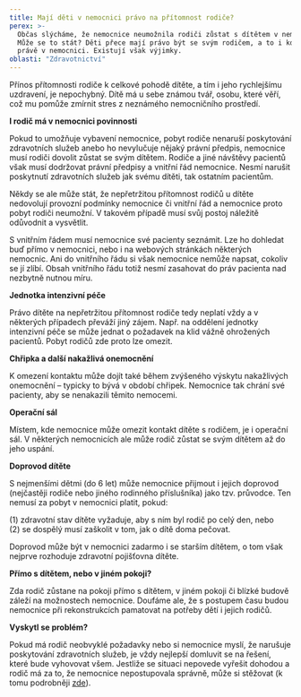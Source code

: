 ```yaml
---
title: Mají děti v nemocnici právo na přítomnost rodiče?
perex: >-
  Občas slýcháme, že nemocnice neumožnila rodiči zůstat s dítětem v nemocnici.
  Může se to stát? Děti přece mají právo být se svým rodičem, a to i když jsou
  právě v nemocnici. Existují však výjimky.
oblasti: "Zdravotnictví"
---
```


<p>Přínos přítomnosti rodiče k celkové pohodě dítěte, a tím i jeho rychlejšímu uzdravení, je nepochybný. Dítě má u sebe známou tvář, osobu, které věří, což mu pomůže zmírnit stres z neznámého nemocničního prostředí.</p><p><strong>I rodič má v nemocnici povinnosti</strong></p><p>Pokud to umožňuje vybavení nemocnice, pobyt rodiče nenaruší poskytování zdravotních služeb anebo ho nevylučuje nějaký právní předpis, nemocnice musí rodiči dovolit zůstat se svým dítětem. Rodiče a jiné návštěvy pacientů však musí dodržovat právní předpisy a vnitřní řád nemocnice. Nesmí narušit poskytnutí zdravotních služeb jak svému dítěti, tak ostatním pacientům.</p><p>Někdy se ale může stát, že nepřetržitou přítomnost rodičů u dítěte nedovolují provozní podmínky nemocnice či vnitřní řád a nemocnice proto pobyt rodiči neumožní. V takovém případě musí svůj postoj náležitě odůvodnit a vysvětlit.</p><p>S vnitřním řádem musí nemocnice své pacienty seznámit. Lze ho dohledat buď přímo v nemocnici, nebo i na webových stránkách některých nemocnic. Ani do vnitřního řádu si však nemocnice nemůže napsat, cokoliv se jí zlíbí. Obsah vnitřního řádu totiž nesmí zasahovat do práv pacienta nad nezbytně nutnou míru.</p><p><strong>Jednotka intenzivní péče</strong></p><p>Právo dítěte na nepřetržitou přítomnost rodiče tedy neplatí vždy a v některých případech převáží jiný zájem. Např. na oddělení jednotky intenzivní péče se může jednat o požadavek na klid vážně ohrožených pacientů. Pobyt rodičů zde proto lze omezit.</p><p><strong>Chřipka a další nakažlivá onemocnění</strong></p><p>K omezení kontaktu může dojít také během zvýšeného výskytu nakažlivých onemocnění – typicky to bývá v období chřipek. Nemocnice tak chrání své pacienty, aby se nenakazili těmito nemocemi.</p><p><strong>Operační sál</strong></p><p>Místem, kde nemocnice může omezit kontakt dítěte s rodičem, je i operační sál. V některých nemocnicích ale může rodič zůstat se svým dítětem až do jeho uspání.</p><p><strong>Doprovod dítěte</strong></p><p>S nejmenšími dětmi (do 6 let) může nemocnice přijmout i jejich doprovod (nejčastěji rodiče nebo jiného rodinného příslušníka) jako tzv. průvodce. Ten nemusí za pobyt v nemocnici platit, pokud:</p><p>(1) zdravotní stav dítěte vyžaduje, aby s ním byl rodič po celý den, nebo<br />(2) se dospělý musí zaškolit v tom, jak o dítě doma pečovat.</p><p>Doprovod může být v nemocnici zadarmo i se starším dítětem, o tom však nejprve rozhoduje zdravotní pojišťovna dítěte.</p><p><strong>Přímo s dítětem, nebo v jiném pokoji?</strong></p><p>Zda rodič zůstane na pokoji přímo s dítětem, v jiném pokoji či blízké budově záleží na možnostech nemocnice. Doufáme ale, že s postupem času budou nemocnice při rekonstrukcích pamatovat na potřeby dětí i jejich rodičů.</p><p><strong>Vyskytl se problém?</strong></p><p>Pokud má rodič neobvyklé požadavky nebo si nemocnice myslí, že narušuje poskytování zdravotních služeb, je vždy nejlepší domluvit se na řešení, které bude vyhovovat všem. Jestliže se situaci nepovede vyřešit dohodou a rodič má za to, že nemocnice nepostupovala správně, může si stěžovat (k tomu podrobněji <a href="https://www.ochrance.cz/fileadmin/user_upload/Letaky/Zdravotnictvi-stiznosti.pdf" target="_blank">zde</a>).</p></div>
